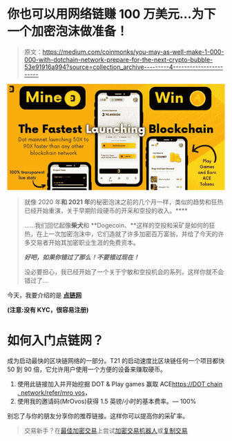# 你也可以用网络链赚 100 万美元…为下一个加密泡沫做准备！

> 原文：<https://medium.com/coinmonks/you-may-as-well-make-1-000-000-with-dotchain-network-prepare-for-the-next-crypto-bubble-53e91916a994?source=collection_archive---------4----------------------->

![](img/38aa9ff80fee62bcda3ba278ada46c22.png)

> 就像 2020 年**和 2021 年**的秘密泡沫之前的几个月一样，类似的趋势和狂热已经开始重演，关于早期阶段硬币的开采和空投的收入。****
> 
> ……我们回忆起像**柴犬**和 **Dogecoin、**这样的空投和采矿是如何的狂热，在上一次加密泡沫中，它们造就了许多加密百万富翁，并给了今天的许多交易者开始其加密职业生涯的免费资本。
> 
> ***好吧，如果你错过了那么！不要错过现在！***
> 
> 没必要担心，我已经开始了一个关于宁敏和空投机会的系列，这样你就不会错过了…

今天，我要介绍的是 [**点链网**](https://dotchain.network/refer/MrOvos)

**(注意:没有 KYC，很容易注册)**

# **如何入门点链网？**

成为启动最快的区块链网络的一部分。T21 的启动速度比区块链任何一个项目都快 50 到 90 倍，它允许用户使用一个方便的设备来赚取硬币。

1.  使用此链接加入并开始挖掘 DOT & Play games 赢取 ACE[https://DOT chain . network/refer/mro vos](https://t.co/WJRWA70DEw)，
2.  使用我的邀请码(MrOvos)获得 1.5 英镑/小时的基本费率。— 100%

别忘了与你的朋友分享你的推荐链接。这样你可以提高你的采矿率。

> 交易新手？在[最佳加密交易](/coinmonks/crypto-exchange-dd2f9d6f3769)上尝试[加密交易机器人](/coinmonks/crypto-trading-bot-c2ffce8acb2a)或[复制交易](/coinmonks/top-10-crypto-copy-trading-platforms-for-beginners-d0c37c7d698c)